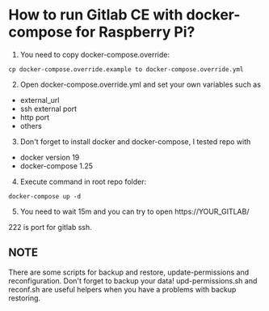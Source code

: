 # How to run Gitlab CE with docker-compose for Raspberry Pi?
 
1. You need to copy docker-compose.override:
```
cp docker-compose.override.example to docker-compose.override.yml
```

2. Open docker-compose.override.yml and set your own variables such as
* external_url
* ssh external port
* http port
* others

3. Don't forget to install docker and docker-compose, I tested repo with 
* docker version 19 
* docker-compose 1.25

4. Execute command in root repo folder:
```
docker-compose up -d
```

5. You need to wait 15m and you can try to open https://YOUR_GITLAB/

222 is port for gitlab ssh.

## NOTE

There are some scripts for backup and restore, update-permissions and reconfiguration. Don't forget to backup your data!
upd-permissions.sh and reconf.sh are useful helpers when you have a problems with backup restoring.
